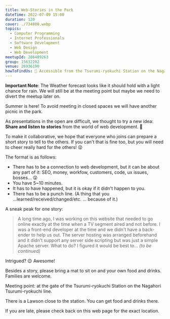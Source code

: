 ```yaml
---
title: Web-Stories in the Park
dateTime: 2022-07-09 15:00
duration: 120
cover: ./734800.webp
topics:
  - Computer Programming
  - Internet Professionals
  - Software Development
  - Web Design
  - Web Development
meetupId: 286489263
group: 15632202
venue: 26936190
howToFindUs: 🚉 Accessible from the Tsurumi-ryokuchi Station on the Nagahori Tsurumi-ryokuchi line of the Osaka Metro.
---
```


**Important Note**: The Weather forecast looks like it should hold with a light chance for rain. We will still be at the meeting point but maybe we need to divert the meetup later on.

Summer is here! To avoid meeting in closed spaces we will have another picnic in the park.

As presentations in the open are difficult, we thought to try a new idea: **Share and listen to stories** from the world of web development. 🤯

To make it collaborative, we hope that everyone who joins can prepare a short story to tell to the others. If you can't that is fine too, but you will need to cheer really hard for the others! 😜

The format is as follows:

* There has to be a connection to web development, but it can be about any part of it: SEO, money, workfow, customers, code, ux issues, bosses... 😲
* You have 5\~10 minutes.
* It has to have happened, but it is okay if it didn't happen to you.
* There has to be a punch line. (A thing that you ...learned/received/changed/etc. ... because of it.)

A sneak peak for one story:

> A long time ago, I was working on this website that needed to go online exactly at the time when a TV segment aired and not before. I was a front-end developer at the time and we didn't have a back-ender to help us out. The server hosting was arranged beforehand and it didn't support any server side scripting but was just a simple Apache server. What to do? I figured it would be best to... *(to be continued)*

Intrigued? 😉 Awesome!

Besides a story, please bring a mat to sit on and your own food and drinks. Families are welcome.

Meeting point: at the gate of the Tsurumi-ryokuchi Station on the Nagahori Tsurumi-ryokuchi line.

There is a Lawson close to the station. You can get food and drinks there.

If you are late, please check back on this web page for the exact location.
